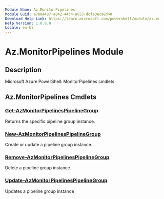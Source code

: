 ```yaml
---
Module Name: Az.MonitorPipelines
Module Guid: a7804487-a042-44c4-a653-dcfa3ec98d40
Download Help Link: https://learn.microsoft.com/powershell/module/az.monitorpipelines
Help Version: 1.0.0.0
Locale: en-US
---
```


# Az.MonitorPipelines Module
## Description
Microsoft Azure PowerShell: MonitorPipelines cmdlets

## Az.MonitorPipelines Cmdlets
### [Get-AzMonitorPipelinesPipelineGroup](Get-AzMonitorPipelinesPipelineGroup.md)
Returns the specific pipeline group instance.

### [New-AzMonitorPipelinesPipelineGroup](New-AzMonitorPipelinesPipelineGroup.md)
Create or update a pipeline group instance.

### [Remove-AzMonitorPipelinesPipelineGroup](Remove-AzMonitorPipelinesPipelineGroup.md)
Delete a pipeline group instance.

### [Update-AzMonitorPipelinesPipelineGroup](Update-AzMonitorPipelinesPipelineGroup.md)
Updates a pipeline group instance

